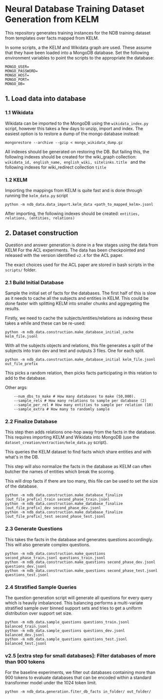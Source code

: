 # Neural Database Training Dataset Generation from KELM

This repository generates training instances for the NDB training dataset from templates over facts mapped from KELM.

In some scripts, a the KELM and Wikidata graph are used. These assume that they have been loaded into a MongoDB database.
Set the following environment variables to point the scripts to the appropriate the database:


```
MONGO_USER=
MONGO_PASSWORD=
MONGO_HOST=
MONGO_PORT=
MONGO_DB=
```

## 1. Load data into database

### 1.1 Wikidata
Wikidata can be imported to the MongoDB using the `wikidata_index.py` script, however this takes a few days to unzip, import and index.
The easiest option is to restore a dump of the mongo database instead:

```
mongorestore --archive --gzip < mongo_wikidata_dump.gz
```

All indexes should be generated on restoring the DB. But failing this, the following indexes should be created for the wiki_graph collection:
`wikidata_id, english_name, english_wiki, sitelinks.title ` and the following indexes for wiki_redirect collection `title`

### 1.2 KELM
Importing the mappings from KELM is quite fast and is done through running the `kelm_data.py` script

```
python -m ndb_data.data_import.kelm_data <path_to_mapped_kelm>.jsonl
```

After importing, the following indexes should be created: `entities, relations, (entities, relations)`


## 2. Dataset construction

Question and answer generation is done in a few stages using the data from KELM For the ACL experiments. The data has been checkpointed and released with the version identified `v2.4` for the ACL paper.

The exact choices used for the ACL paper are stored in bash scripts in the `scripts/` folder.

### 2.1 Build Initial Database
Sample the initial set of facts for the databases. The first half of this is slow as it needs to cache all the subjects and entities in KELM.
This could be done faster with splitting KELM into smaller chunks and aggregating the results.

Firstly, we need to cache the subjects/entities/relations as indexing these takes a while and these can be re-used:

```
python -m ndb_data.construction.make_database_initial_cache kelm_file.jsonl
```

With all the subjects objects and relations, this file generates a split of the subjects into train dev and test and outputs 3 files. One for each split.

```
python -m ndb_data.construction.make_database_initial kelm_file.jsonl out_file_prefix
```

This picks a random relation, then picks facts participating in this relation to add to the database. 

Other args:
```
    --num_dbs_to_make # How many databases to make (50,000). 
    --sample_rels # How many relations to sample per database (2)
    --sample_per_rel # How many entities to sample per relation (10)
    --sample_extra # How many to randomly sample
```

### 2.2 Finalize Database
This step then adds relations one-hop away from the facts in the database. This requires importing KELM and Wikidata into MongoDB (use the `dataset_creation/extraction/kelm_data.py` script).

This queries the KELM dataset to find facts which share entities and with what's in the DB.

This step will also normalize the facts in the database as KELM can often butcher the names of entities which break the scoring.

This will drop facts if there are too many, this file can be used to set the size of the database.

```
python -m ndb_data.construction.make_database_finalize [out_file_prefix]_train second_phase_train.jsonl
python -m ndb_data.construction.make_database_finalize [out_file_prefix]_dev second_phase_dev.jsonl
python -m ndb_data.construction.make_database_finalize [out_file_prefix]_test second_phase_test.jsonl
``` 

### 2.3 Generate Questions
This takes the facts in the database and generates questions accordingly. This will also generate complex questions.

```
python -m ndb_data.construction.make_questions second_phase_train.jsonl questions_train.jsonl
python -m ndb_data.construction.make_questions second_phase_dev.jsonl questions_dev.jsonl
python -m ndb_data.construction.make_questions second_phase_test.jsonl questions_test.jsonl
``` 

### 2.4 Stratified Sample Queries
The question generation script will generate all questions for every query which is heavily imbalanced. This balancing performs a multi-variate stratified sample over binned support sets and tries to get a uniform distribution over support set size. 
```
python -m ndb_data.sample_questions questions_train.jsonl balanced_train.jsonl
python -m ndb_data.sample_questions questions_dev.jsonl balanced_dev.jsonl
python -m ndb_data.sample_questions questions_test.jsonl balanced_test.jsonl
``` 

### v2.5 [extra step for small databases]: Filter databases of more than 900 tokens

For the baseline experiments, we filter out databases containing more than 900 tokens to evaluate databases that can be encoded within a standard transformer model under the 1024 token limit.

```
python -m ndb_data.generation.fiter_db_facts in_folder/ out_folder/
```
